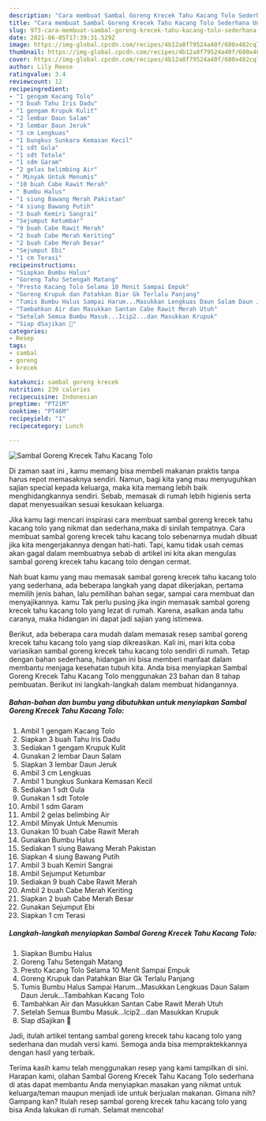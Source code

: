 ```yaml
---
description: "Cara membuat Sambal Goreng Krecek Tahu Kacang Tolo Sederhana Untuk Jualan"
title: "Cara membuat Sambal Goreng Krecek Tahu Kacang Tolo Sederhana Untuk Jualan"
slug: 973-cara-membuat-sambal-goreng-krecek-tahu-kacang-tolo-sederhana-untuk-jualan
date: 2021-06-05T17:39:31.529Z
image: https://img-global.cpcdn.com/recipes/4b12a8f79524a40f/680x482cq70/sambal-goreng-krecek-tahu-kacang-tolo-foto-resep-utama.jpg
thumbnail: https://img-global.cpcdn.com/recipes/4b12a8f79524a40f/680x482cq70/sambal-goreng-krecek-tahu-kacang-tolo-foto-resep-utama.jpg
cover: https://img-global.cpcdn.com/recipes/4b12a8f79524a40f/680x482cq70/sambal-goreng-krecek-tahu-kacang-tolo-foto-resep-utama.jpg
author: Lily Reese
ratingvalue: 3.4
reviewcount: 12
recipeingredient:
- "1 gengam Kacang Tolo"
- "3 buah Tahu Iris Dadu"
- "1 gengam Krupuk Kulit"
- "2 lembar Daun Salam"
- "3 lembar Daun Jeruk"
- "3 cm Lengkuas"
- "1 bungkus Sunkara Kemasan Kecil"
- "1 sdt Gula"
- "1 sdt Totole"
- "1 sdm Garam"
- "2 gelas belimbing Air"
- " Minyak Untuk Menumis"
- "10 buah Cabe Rawit Merah"
- " Bumbu Halus"
- "1 siung Bawang Merah Pakistan"
- "4 siung Bawang Putih"
- "3 buah Kemiri Sangrai"
- "Sejumput Ketumbar"
- "9 buah Cabe Rawit Merah"
- "2 buah Cabe Merah Keriting"
- "2 buah Cabe Merah Besar"
- "Sejumput Ebi"
- "1 cm Terasi"
recipeinstructions:
- "Siapkan Bumbu Halus"
- "Goreng Tahu Setengah Matang"
- "Presto Kacang Tolo Selama 10 Menit Sampai Empuk"
- "Goreng Krupuk dan Patahkan Biar Gk Terlalu Panjang"
- "Tumis Bumbu Halus Sampai Harum...Masukkan Lengkuas Daun Salam Daun Jeruk...Tambahkan Kacang Tolo"
- "Tambahkan Air dan Masukkan Santan Cabe Rawit Merah Utuh"
- "Setelah Semua Bumbu Masuk...Icip2...dan Masukkan Krupuk"
- "Siap dSajikan 🤩"
categories:
- Resep
tags:
- sambal
- goreng
- krecek

katakunci: sambal goreng krecek 
nutrition: 239 calories
recipecuisine: Indonesian
preptime: "PT21M"
cooktime: "PT46M"
recipeyield: "1"
recipecategory: Lunch

---
```



![Sambal Goreng Krecek Tahu Kacang Tolo](https://img-global.cpcdn.com/recipes/4b12a8f79524a40f/680x482cq70/sambal-goreng-krecek-tahu-kacang-tolo-foto-resep-utama.jpg)

Di zaman  saat ini , kamu memang bisa membeli makanan praktis tanpa harus repot memasaknya sendiri. Namun, bagi kita yang mau menyuguhkan sajian special kepada keluarga, maka kita memang lebih baik menghidangkannya sendiri. Sebab, memasak di rumah lebih higienis serta dapat menyesuaikan sesuai kesukaan keluarga.

Jika kamu lagi mencari inspirasi cara membuat sambal goreng krecek tahu kacang tolo yang nikmat dan sederhana,maka di sinilah tempatnya. Cara membuat sambal goreng krecek tahu kacang tolo  sebenarnya mudah dibuat jika kita mengerjakannya dengan hati-hati. Tapi, kamu tidak usah cemas akan gagal dalam membuatnya 
sebab di artikel ini kita akan mengulas sambal goreng krecek tahu kacang tolo dengan cermat.  



Nah buat kamu yang mau memasak sambal goreng krecek tahu kacang tolo yang sederhana, ada beberapa langkah yang dapat dikerjakan, pertama memilih jenis bahan, lalu pemilihan bahan segar, sampai cara membuat dan menyajikannya. kamu Tak perlu pusing jika ingin memasak sambal goreng krecek tahu kacang tolo yang lezat di rumah. Karena, asalkan anda  tahu caranya, maka hidangan ini dapat jadi sajian yang istimewa.

Berikut, ada beberapa cara mudah dalam memasak resep sambal goreng krecek tahu kacang tolo yang siap dikreasikan. Kali ini, mari kita coba variasikan sambal goreng krecek tahu kacang tolo sendiri di rumah. Tetap dengan bahan sederhana, hidangan ini bisa memberi manfaat dalam membantu menjaga kesehatan tubuh kita. Anda bisa menyiapkan Sambal Goreng Krecek Tahu Kacang Tolo menggunakan 23 bahan dan 8 tahap pembuatan. Berikut ini langkah-langkah dalam membuat hidangannya.

<!--inarticleads1-->

##### Bahan-bahan dan bumbu yang dibutuhkan untuk menyiapkan Sambal Goreng Krecek Tahu Kacang Tolo:

1. Ambil 1 gengam Kacang Tolo
1. Siapkan 3 buah Tahu Iris Dadu
1. Sediakan 1 gengam Krupuk Kulit
1. Gunakan 2 lembar Daun Salam
1. Siapkan 3 lembar Daun Jeruk
1. Ambil 3 cm Lengkuas
1. Ambil 1 bungkus Sunkara Kemasan Kecil
1. Sediakan 1 sdt Gula
1. Gunakan 1 sdt Totole
1. Ambil 1 sdm Garam
1. Ambil 2 gelas belimbing Air
1. Ambil  Minyak Untuk Menumis
1. Gunakan 10 buah Cabe Rawit Merah
1. Gunakan  Bumbu Halus
1. Sediakan 1 siung Bawang Merah Pakistan
1. Siapkan 4 siung Bawang Putih
1. Ambil 3 buah Kemiri Sangrai
1. Ambil Sejumput Ketumbar
1. Sediakan 9 buah Cabe Rawit Merah
1. Ambil 2 buah Cabe Merah Keriting
1. Siapkan 2 buah Cabe Merah Besar
1. Gunakan Sejumput Ebi
1. Siapkan 1 cm Terasi




<!--inarticleads2-->

##### Langkah-langkah menyiapkan Sambal Goreng Krecek Tahu Kacang Tolo:

1. Siapkan Bumbu Halus
1. Goreng Tahu Setengah Matang
1. Presto Kacang Tolo Selama 10 Menit Sampai Empuk
1. Goreng Krupuk dan Patahkan Biar Gk Terlalu Panjang
1. Tumis Bumbu Halus Sampai Harum...Masukkan Lengkuas Daun Salam Daun Jeruk...Tambahkan Kacang Tolo
1. Tambahkan Air dan Masukkan Santan Cabe Rawit Merah Utuh
1. Setelah Semua Bumbu Masuk...Icip2...dan Masukkan Krupuk
1. Siap dSajikan 🤩




Jadi, itulah artikel tentang  sambal goreng krecek tahu kacang tolo  yang sederhana dan mudah versi kami. Semoga anda bisa mempraktekkannya dengan hasil yang terbaik. 

Terima kasih kamu telah menggunakan resep yang kami tampilkan di sini. Harapan kami, olahan  Sambal Goreng Krecek Tahu Kacang Tolo sederhana di atas dapat membantu Anda menyiapkan masakan yang nikmat untuk keluarga/teman maupun menjadi ide untuk berjualan makanan. Gimana nih? Gampang kan? Itulah resep sambal goreng krecek tahu kacang tolo yang bisa Anda lakukan di rumah. Selamat mencoba!

